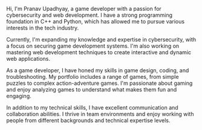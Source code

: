 Hi, I'm Pranav Upadhyay, a game developer with a passion for cybersecurity and web development. I have a strong programming foundation in C++ and Python, which has allowed me to pursue various interests in the tech industry.

Currently, I'm expanding my knowledge and expertise in cybersecurity, with a focus on securing game development systems. I'm also working on mastering web development techniques to create interactive and dynamic web applications.

As a game developer, I have honed my skills in game design, coding, and troubleshooting. My portfolio includes a range of games, from simple puzzles to complex action-adventure games. I'm passionate about gaming and enjoy analyzing games to understand what makes them fun and engaging.

In addition to my technical skills, I have excellent communication and collaboration abilities. I thrive in team environments and enjoy working with people from different backgrounds and technical expertise levels.
